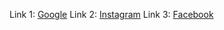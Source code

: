 Link 1: [Google](https://www.google.com/)
Link 2: [Instagram](https://www.instagram.com/)
Link 3: [Facebook](https://www.facebook.com/)